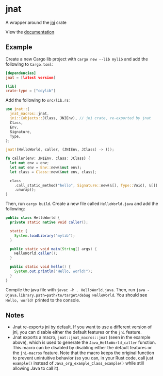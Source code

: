 # jnat

A wrapper around the [jni](https://crates.io/crates/jni) crate

View the [documentation](https://docs.rs/jnat)

## Example

Create a new Cargo lib project with `cargo new --lib mylib` and add the following to `Cargo.toml`:

```toml
[dependencies]
jnat = [latest version]

[lib]
crate-type = ["cdylib"]
```

Add the following to `src/lib.rs`:

```rust
use jnat::{
  jnat_macros::jnat,
  jni::{objects::JClass, JNIEnv}, // jni crate, re-exported by jnat
  Class,
  Env,
  Signature,
  Type,
};

jnat!(HelloWorld, caller, (JNIEnv, JClass) -> ());

fn caller(env: JNIEnv, class: JClass) {
  let mut env = env;
  let mut env = Env::new(&mut env);
  let class = Class::new(&mut env, class);

  class
    .call_static_method("hello", Signature::new(&[], Type::Void), &[])
    .unwrap();
}
```

Then, run `cargo build`. Create a new file called `HelloWorld.java` and add the following:

```java
public class HelloWorld {
  private static native void caller();

  static {
    System.loadLibrary("mylib");
  }

  public static void main(String[] args) {
    HelloWorld.caller();
  }

  public static void hello() {
    System.out.println("Hello, world!");
  }
}
```

Compile the java file with `javac -h . HelloWorld.java`. Then, run `java -Djava.library.path=path/to/target/debug HelloWorld`. You should see `Hello, world!` printed to the console.

## Notes

- Jnat re-exports jni by default. If you want to use a different version of jni, you can disable either the default features or the `jni` feature.
- Jnat exports a macro, `jnat::jnat_macros::jnat` (seen in the example above), which is used to generate the `Java_HelloWorld_caller` function. This macro can be disabled by disabling either the default features or the `jni-macros` feature. Note that the macro keeps the original function to prevent unintuitive behavior (so you can, in your Rust code, call just `example()` instead of `Java_org_example_Class_example()` while still allowing Java to call it).
